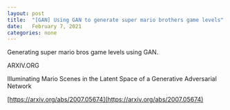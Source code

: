 ```yaml
---
layout: post
title:  "[GAN] Using GAN to generate super mario brothers game levels"
date:   February 7, 2021
categories: none
---
```


Generating  super mario bros game levels using GAN.

ARXIV.ORG

Illuminating Mario Scenes in the Latent Space of a Generative Adversarial Network





[https://arxiv.org/abs/2007.05674](https://arxiv.org/abs/2007.05674)



 

